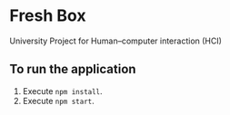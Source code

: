 # Fresh Box
University Project for Human–computer interaction (HCI) 

## To run the application

1. Execute `npm install`.
2. Execute `npm start`.
